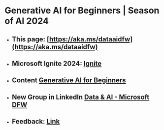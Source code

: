# Generative AI for Beginners | Season of AI 2024

- ## This page: [https://aka.ms/dataaidfw](https://aka.ms/dataaidfw)

- ## Microsoft Ignite 2024: [Ignite](https://ignite.microsoft.com/)
 
- ## Content [Generative AI for Beginners](https://aka.ms/genai-beginners)

- ## New Group in LinkedIn [Data & AI - Microsoft DFW](https://www.linkedin.com/groups/14518026/)

- ## Feedback: [Link](https://forms.office.com/Pages/ResponsePage.aspx?id=v4j5cvGGr0GRqy180BHbR1QhpO9irrJEq8Y3H0czwXpUQ1M1WVlGS1FZNVJKS0VIVlRWSVhHUThIVS4u)
